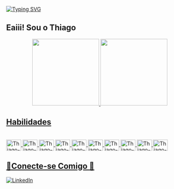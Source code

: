 [![Typing SVG](https://readme-typing-svg.demolab.com?font=Amatic+SC&size=50&duration=8000&pause=1000&color=EBF727&center=true&vCenter=true&random=false&width=435&lines=Bem+vindos+ao+meu+perfil+)](https://git.io/typing-svg)

## Eaiii! Sou o  Thiago 

<div align="center">
  <a href="https://github.com/Thiago3212">
  <img height="180em" src="https://github-readme-stats.vercel.app/api?username=Thiago3212&show_icons=true&theme=highcontrast&include_all_commits=true&count_private=true"/>
  <img height="180em" src="https://github-readme-stats.vercel.app/api/top-langs/?username=Thiago3212&layout=compact&langs_count=7&theme=highcontrast"/>
</div>
    
## Habilidades

 <div style="display: inline_block"><br>
<img align="center" alt="Thiago-Java" height="30" width="40" src="https://cdn.jsdelivr.net/gh/devicons/devicon/icons/java/java-original-wordmark.svg">
<img align="center" alt="Thiago-Python" height="30" width="40" src="https://cdn.jsdelivr.net/gh/devicons/devicon/icons/python/python-original.svg" />
<img align="center" alt="Thiago-Github" height="30" width="40" src="https://cdn.jsdelivr.net/gh/devicons/devicon/icons/github/github-original.svg" />
<img align="center" alt="Thiago-Vscode" height="30" width="40" src="https://cdn.jsdelivr.net/gh/devicons/devicon/icons/vscode/vscode-original.svg" />
<img align="center" alt="Thiago-Git" height="30" width="40" src="https://cdn.jsdelivr.net/gh/devicons/devicon/icons/git/git-original.svg" />
<img align="center" alt="Thiago-Git" height="30" width="40" src="https://cdn.jsdelivr.net/gh/devicons/devicon@latest/icons/vuejs/vuejs-original.svg" />
<img align="center" alt="Thiago-Git" height="30" width="40" src="https://cdn.jsdelivr.net/gh/devicons/devicon@latest/icons/javascript/javascript-original.svg" />
<img align="center" alt="Thiago-Git" height="30" width="40" src="https://cdn.jsdelivr.net/gh/devicons/devicon@latest/icons/css3/css3-original.svg" />
<img align="center" alt="Thiago-Git" height="30" width="40"src="https://cdn.jsdelivr.net/gh/devicons/devicon@latest/icons/html5/html5-original.svg" />          
<img align="center" alt="Thiago-Git" height="30" width="40" src="https://cdn.jsdelivr.net/gh/devicons/devicon@latest/icons/nodejs/nodejs-original-wordmark.svg" />
                  
## 📲Conecte-se Comigo 🔗
[![LinkedIn](https://img.shields.io/badge/LinkedIn-0077B5?style=for-the-badge&logo=linkedin&logoColor=white)](https://www.linkedin.com/in/thiago-d-ambrosi-a67a5b23b/) 
